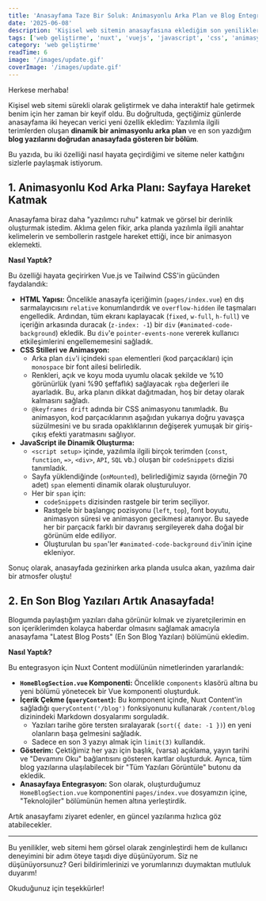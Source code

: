 ```yaml
---
title: 'Anasayfama Taze Bir Soluk: Animasyonlu Arka Plan ve Blog Entegrasyonu!'
date: '2025-06-08'
description: 'Kişisel web sitemin anasayfasına eklediğim son yenilikleri keşfedin: dinamik bir kod animasyonu arka planı ve en son blog yazılarımı sergileyen bir bölüm.'
tags: ['web geliştirme', 'nuxt', 'vuejs', 'javascript', 'css', 'animasyon', 'blog']
category: 'web geliştirme'
readTime: 6
image: '/images/update.gif'
coverImage: '/images/update.gif'
---
```


Herkese merhaba!

Kişisel web sitemi sürekli olarak geliştirmek ve daha interaktif hale getirmek benim için her zaman bir keyif oldu. Bu doğrultuda, geçtiğimiz günlerde anasayfama iki heyecan verici yeni özellik ekledim: Yazılımla ilgili terimlerden oluşan **dinamik bir animasyonlu arka plan** ve en son yazdığım **blog yazılarını doğrudan anasayfada gösteren bir bölüm**.

Bu yazıda, bu iki özelliği nasıl hayata geçirdiğimi ve siteme neler kattığını sizlerle paylaşmak istiyorum.

## 1. Animasyonlu Kod Arka Planı: Sayfaya Hareket Katmak

Anasayfama biraz daha "yazılımcı ruhu" katmak ve görsel bir derinlik oluşturmak istedim. Aklıma gelen fikir, arka planda yazılımla ilgili anahtar kelimelerin ve sembollerin rastgele hareket ettiği, ince bir animasyon eklemekti.

**Nasıl Yaptık?**

Bu özelliği hayata geçirirken Vue.js ve Tailwind CSS'in gücünden faydalandık:

*   **HTML Yapısı:** Öncelikle anasayfa içeriğimin (`pages/index.vue`) en dış sarmalayıcısını `relative` konumlandırdık ve `overflow-hidden` ile taşmaları engelledik. Ardından, tüm ekranı kaplayacak (`fixed`, `w-full`, `h-full`) ve içeriğin arkasında duracak (`z-index: -1`) bir `div` (`#animated-code-background`) ekledik. Bu `div`'e `pointer-events-none` vererek kullanıcı etkileşimlerini engellememesini sağladık.
*   **CSS Stilleri ve Animasyon:**
    *   Arka plan `div`'i içindeki `span` elementleri (kod parçacıkları) için `monospace` bir font ailesi belirledik.
    *   Renkleri, açık ve koyu moda uyumlu olacak şekilde ve %10 görünürlük (yani %90 şeffaflık) sağlayacak `rgba` değerleri ile ayarladık. Bu, arka planın dikkat dağıtmadan, hoş bir detay olarak kalmasını sağladı.
    *   `@keyframes drift` adında bir CSS animasyonu tanımladık. Bu animasyon, kod parçacıklarının aşağıdan yukarıya doğru yavaşça süzülmesini ve bu sırada opaklıklarının değişerek yumuşak bir giriş-çıkış efekti yaratmasını sağlıyor.
*   **JavaScript ile Dinamik Oluşturma:**
    *   `<script setup>` içinde, yazılımla ilgili birçok terimden (`const`, `function`, `=>`, `<div>`, `API`, `SQL` vb.) oluşan bir `codeSnippets` dizisi tanımladık.
    *   Sayfa yüklendiğinde (`onMounted`), belirlediğimiz sayıda (örneğin 70 adet) `span` elementi dinamik olarak oluşturuluyor.
    *   Her bir `span` için:
        *   `codeSnippets` dizisinden rastgele bir terim seçiliyor.
        *   Rastgele bir başlangıç pozisyonu (`left`, `top`), font boyutu, animasyon süresi ve animasyon gecikmesi atanıyor. Bu sayede her bir parçacık farklı bir davranış sergileyerek daha doğal bir görünüm elde ediliyor.
        *   Oluşturulan bu `span`'ler `#animated-code-background` `div`'inin içine ekleniyor.

Sonuç olarak, anasayfada gezinirken arka planda usulca akan, yazılıma dair bir atmosfer oluştu!

## 2. En Son Blog Yazıları Artık Anasayfada!

Blogumda paylaştığım yazıları daha görünür kılmak ve ziyaretçilerimin en son içeriklerimden kolayca haberdar olmasını sağlamak amacıyla anasayfama "Latest Blog Posts" (En Son Blog Yazıları) bölümünü ekledim.

**Nasıl Yaptık?**

Bu entegrasyon için Nuxt Content modülünün nimetlerinden yararlandık:

*   **`HomeBlogSection.vue` Komponenti:** Öncelikle `components` klasörü altına bu yeni bölümü yönetecek bir Vue komponenti oluşturduk.
*   **İçerik Çekme (`queryContent`):** Bu komponent içinde, Nuxt Content'in sağladığı `queryContent('/blog')` fonksiyonunu kullanarak `/content/blog` dizinindeki Markdown dosyalarımı sorguladık.
    *   Yazıları tarihe göre tersten sıralayarak (`sort({ date: -1 })`) en yeni olanların başa gelmesini sağladık.
    *   Sadece en son 3 yazıyı almak için `limit(3)` kullandık.
*   **Gösterim:** Çektiğimiz her yazı için başlık, (varsa) açıklama, yayın tarihi ve "Devamını Oku" bağlantısını gösteren kartlar oluşturduk. Ayrıca, tüm blog yazılarına ulaşılabilecek bir "Tüm Yazıları Görüntüle" butonu da ekledik.
*   **Anasayfaya Entegrasyon:** Son olarak, oluşturduğumuz `HomeBlogSection.vue` komponentini `pages/index.vue` dosyamızın içine, "Teknolojiler" bölümünün hemen altına yerleştirdik.

Artık anasayfamı ziyaret edenler, en güncel yazılarıma hızlıca göz atabilecekler.

---

Bu yenilikler, web sitemi hem görsel olarak zenginleştirdi hem de kullanıcı deneyimini bir adım öteye taşıdı diye düşünüyorum. Siz ne düşünüyorsunuz? Geri bildirimlerinizi ve yorumlarınızı duymaktan mutluluk duyarım!

Okuduğunuz için teşekkürler!
